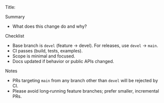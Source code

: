 Title: <concise summary>

Summary
- What does this change do and why?

Checklist
- Base branch is `devel` (feature → devel). For releases, use `devel` → `main`.
- CI passes (build, tests, examples).
- Scope is minimal and focused.
- Docs updated if behavior or public APIs changed.

Notes
- PRs targeting `main` from any branch other than `devel` will be rejected by CI.
- Please avoid long‑running feature branches; prefer smaller, incremental PRs.

